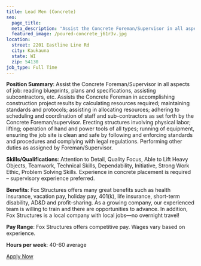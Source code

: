 ```yaml
---
title: Lead Men (Concrete)
seo:
  page_title:
  meta_description: "Assist the Concrete Foreman/Supervisor in all aspects of job: reading blueprints, plans and specifications, assisting subcontractors, etc."
  featured_image: /poured-concrete_j61r3v.jpg
location: 
  street: 2201 Eastline Line Rd
  city: Kaukauna
  state: WI
  zip: 54130
job_type: Full Time
---
```


**Position Summary**: Assist the Concrete Foreman/Supervisor in all aspects of job: reading blueprints, plans and specifications, assisting subcontractors, etc. Assists the Concrete Foreman in accomplishing construction project results by calculating resources required; maintaining standards and protocols; assisting in allocating resources; adhering to scheduling and coordination of staff and sub-contractors as set forth by the Concrete Foreman/supervisor. Erecting structures involving physical labor; lifting; operation of hand and power tools of all types; running of equipment, ensuring the job site is clean and safe by following and enforcing standards and procedures and complying with legal regulations. Performing other duties as assigned by Foreman/Supervisor.

**Skills/Qualifications**: Attention to Detail, Quality Focus, Able to Lift Heavy Objects, Teamwork, Technical Skills, Dependability, Initiative, Strong Work Ethic, Problem Solving Skills. Experience in concrete placement is required – supervisory experience preferred.

**Benefits**: Fox Structures offers many great benefits such as health insurance, vacation pay, holiday pay, 401(k), life insurance, short-term disability, AD&D and profit-sharing. As a growing company, our experienced team is willing to train and there are opportunities to advance. In addition, Fox Structures is a local company with local jobs—no overnight travel!

**Pay Range**: Fox Structures offers competitive pay. Wages vary based on experience.

**Hours per week**: 40-60 average

<a class="btn btn--secondary" href="/apply/">Apply Now</a>